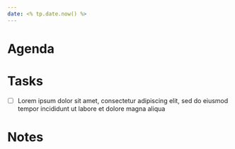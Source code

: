 ```yaml
---
date: <% tp.date.now() %>
---
```

# Agenda

# Tasks
- [ ] Lorem ipsum dolor sit amet, consectetur adipiscing elit, sed do eiusmod tempor incididunt ut labore et dolore magna aliqua

# Notes
